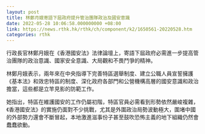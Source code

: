 ```yaml
---
layout: post
title: 林鄭月娥寄語下屆政府提升管治團隊政治及國安意識
date: 2022-05-28 10:06:58.000000000 +08:00
link: https://news.rthk.hk/rthk/ch/component/k2/1650561-20220528.htm
categories: rthk
---
```


行政長官林鄭月娥在《香港國安法》法律論壇上，寄語下屆政府必需進一步提高管治團隊的政治意識、國家安全意識、大局觀和不畏鬥爭的精神。

林鄭月娥表示，兩年來在中央指導下完善特區選舉制度、建立公職人員宣誓擁護《基本法》和效忠特區的制度、深化政府各部門和公營機構高層的國安意識和政治擔當，這些都是立竿見影的防範工作。

她指出，特區在維護國安的工作仍屬初階，特區官員必需看到形勢依然嚴峻複雜，《香港國安法》的實施仍面對不少挑戰，尤其是外圍政治局勢波動極大，圍堵中國的外部勢力還會不斷冒起，本地激進滋事份子甚至鼓吹恐怖主義的地下組織仍然會蠢蠢欲動。
